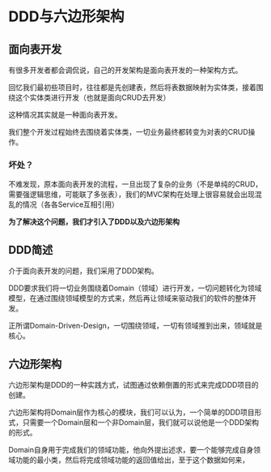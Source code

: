 # DDD与六边形架构

## 面向表开发

有很多开发者都会调侃说，自己的开发架构是面向表开发的一种架构方式。

回忆我们最初些项目时，往往都是先创建表，然后将表数据映射为实体类，接着围绕这个实体类进行开发（也就是面向CRUD去开发）

这种情况其实就是一种面向表开发。

我们整个开发过程始终去围绕着实体类，一切业务最终都转变为对表的CRUD操作。

### 坏处？

不难发现，原本面向表开发的流程，一旦出现了复杂的业务（不是单纯的CRUD，需要强逻辑思维，可能联了多张表），我们的MVC架构在处理上很容易就会出现混乱的情况（各各Service互相引用）

**为了解决这个问题，我们才引入了DDD以及六边形架构**


## DDD简述

介于面向表开发的问题，我们采用了DDD架构。

DDD要求我们将一切业务围绕着Domain（领域）进行开发，一切问题转化为领域模型，在通过围绕领域模型的方式来，然后再让领域来驱动我们的软件的整体开发。

正所谓Domain-Driven-Design，一切围绕领域，一切有领域推到出来，领域就是核心。

## 六边形架构

六边形架构是DDD的一种实践方式，试图通过依赖倒置的形式来完成DDD项目的创建。

六边形架构将Domain层作为核心的模块，我们可以认为，一个简单的DDD项目形式，只需要一个Domain层和一个非Domain层，我们就可以说他是一个DDD架构的形式。

Domain自身用于完成我们的领域功能，他向外提出述求，要一个能够完成自身领域功能的最小类，然后将完成领域功能的返回值给出，至于这个数据如何来，

